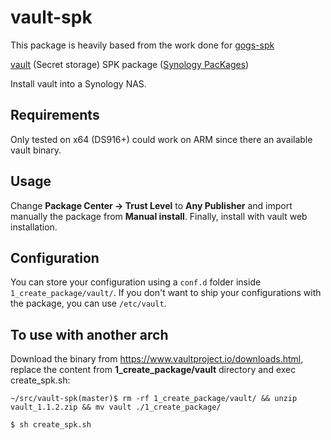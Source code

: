 # vault-spk

This package is heavily based from the work done for [gogs-spk](https://github.com/alexandregz/gogs-spk)

[vault](https://vaultproject.io) (Secret storage) SPK package ([Synology PacKages](https://www.synology.com/en-us/dsm/app_packages))

Install vault into a Synology NAS.

## Requirements

Only tested on x64 (DS916+) could work on ARM since there an available vault binary.

## Usage

Change **Package Center -> Trust Level** to **Any Publisher** and import manually the package from **Manual install**.
Finally, install with vault web installation.

## Configuration

You can store your configuration using a `conf.d` folder inside `1_create_package/vault/`. If you don't want to ship your configurations with the package, you can use `/etc/vault`.

## To use with another arch

Download the binary from https://www.vaultproject.io/downloads.html, replace the content from **1_create_package/vault** directory and exec create_spk.sh:

```~/src/vault-spk(master)$ rm -rf 1_create_package/vault/ && unzip vault_1.1.2.zip && mv vault ./1_create_package/```

```$ sh create_spk.sh```

